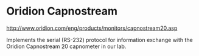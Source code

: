 Oridion Capnostream
======

<http://www.oridion.com/eng/products/monitors/capnostream20.asp>

Implements the serial (RS-232) protocol for information exchange with the Oridion Capnostream 20 capnometer in our lab.